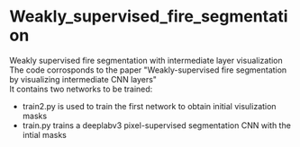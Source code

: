 # Weakly_supervised_fire_segmentation
Weakly supervised fire segmentation with intermediate layer visualization
<br />
The code corrosponds to the paper "Weakly-supervised fire segmentation by visualizing intermediate CNN layers" 
<br />
It contains two networks to be trained: 
<ul>
  <li>train2.py is used to train the first network to obtain initial visulization masks</li>
<li>train.py trains a deeplabv3 pixel-supervised segmentation CNN with the intial masks</li>
  </ul>
  
